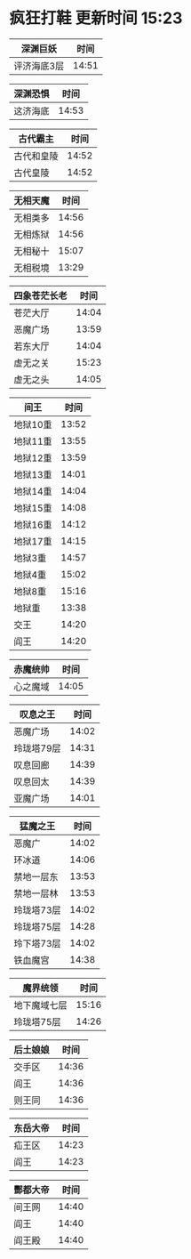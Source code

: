 # 疯狂打鞋 更新时间 15:23

| 深渊巨妖   | 时间    |
|--------|-------|
| 评济海底3层 | 14:51 |

| 深渊恐惧   | 时间    |
|--------|-------|
| 这济海底 | 14:53 |

| 古代霸主   | 时间    |
|--------|-------|
| 古代和皇陵 | 14:52 |
| 古代皇陵 | 14:52 |

| 无相天魔   | 时间    |
|--------|-------|
| 无相类多 | 14:56 |
| 无相炼狱 | 14:56 |
| 无相秘十 | 15:07 |
| 无相税境 | 13:29 |

| 四象苍茫长老   | 时间    |
|--------|-------|
| 苍茫大厅 | 14:04 |
| 恶魔广场 | 13:59 |
| 若东大厅 | 14:04 |
| 虚无之关 | 15:23 |
| 虚无之头 | 14:05 |

| 间王   | 时间    |
|--------|-------|
| 地狱10重 | 13:52 |
| 地狱11重 | 13:55 |
| 地狱12重 | 13:59 |
| 地狱13重 | 14:01 |
| 地狱14重 | 14:04 |
| 地狱15重 | 14:08 |
| 地狱16重 | 14:12 |
| 地狱17重 | 14:15 |
| 地狱3重 | 14:57 |
| 地狱4重 | 15:02 |
| 地狱8重 | 15:16 |
| 地狱重 | 13:38 |
| 交王 | 14:20 |
| 阎王 | 14:20 |

| 赤魔统帅   | 时间    |
|--------|-------|
| 心之魔域 | 14:05 |

| 叹息之王   | 时间    |
|--------|-------|
| 恶魔广场 | 14:02 |
| 玲珑塔79层 | 14:31 |
| 叹息回廊 | 14:39 |
| 叹息回太 | 14:39 |
| 亚魔广场 | 14:01 |

| 猛魔之王   | 时间    |
|--------|-------|
| 恶魔广 | 14:02 |
| 环冰道 | 14:06 |
| 禁地一层东 | 13:53 |
| 禁地一层林 | 13:53 |
| 玲珑塔73层 | 14:02 |
| 玲珑塔75层 | 14:28 |
| 玲下塔73层 | 14:02 |
| 铁血魔宫 | 14:38 |

| 魔界统领   | 时间    |
|--------|-------|
| 地下魔域七层 | 15:16 |
| 玲珑塔75层 | 14:26 |

| 后土娘娘   | 时间    |
|--------|-------|
| 交手区 | 14:36 |
| 阎王 | 14:36 |
| 则王同 | 14:36 |

| 东岳大帝   | 时间    |
|--------|-------|
| 疝王区 | 14:23 |
| 阎王 | 14:23 |

| 酆都大帝   | 时间    |
|--------|-------|
| 间王网 | 14:40 |
| 阎王 | 14:40 |
| 阎王殿 | 14:40 |